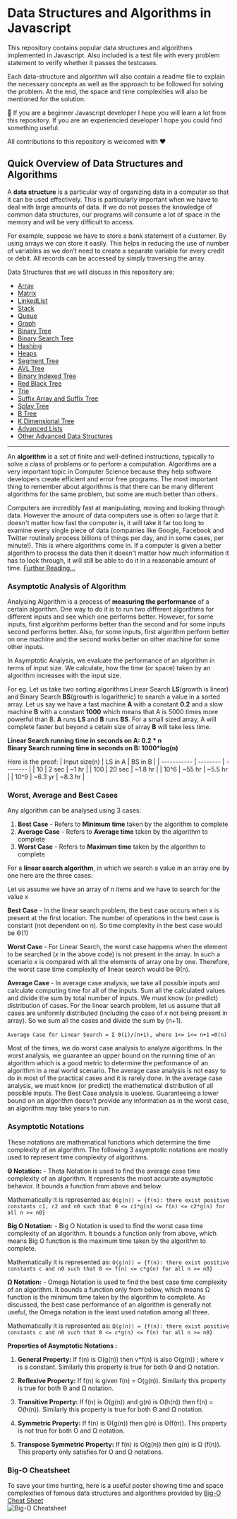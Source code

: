 # Data Structures and Algorithms in Javascript
This repository contains popular data structures and algorithms implemented in Javascript. Also included is a test file with every problem statement to verify whether it passes the testcases.  
  
Each data-structure and algorithm will also contain a readme file to explain the necessary concepts as well as the approach to be followed for solving the problem. At the end, the space and time complexities will also be mentioned for the solution.  
  
🎉 If you are a beginner Javascript developer I hope you will learn a lot from this repository. If you are an experiencied developer I hope you could find something useful.  
  
All contributions to this repository is welcomed with ❤️  
  
## Quick Overview of Data Structures and Algorithms

A **data structure** is a particular way of organizing data in a computer so that it can be used effectively. This is particularly important when we have to deal with large amounts of data. If we do not posses the knowledge of common data structures, our programs will consume a lot of space in the memory and will be very difficult to access. 

For example, suppose we have to store a bank statement of a customer. By using arrays we can store it easily. This helps in reducing the use of number of variables as we don’t need to create a separate variable for every credit or debit. All records can be accessed by simply traversing the array.

Data Structures that we will discuss in this repository are: 

- [Array](https://github.com/rahulSlash/data-structures-algorithms-javascript)  
- [Matrix](https://github.com/rahulSlash/data-structures-algorithms-javascript)  
- [LinkedList](https://github.com/rahulSlash/data-structures-algorithms-javascript)  
- [Stack](https://github.com/rahulSlash/data-structures-algorithms-javascript)  
- [Queue](https://github.com/rahulSlash/data-structures-algorithms-javascript)  
- [Graph](https://github.com/rahulSlash/data-structures-algorithms-javascript)  
- [Binary Tree](https://github.com/rahulSlash/data-structures-algorithms-javascript)  
- [Binary Search Tree](https://github.com/rahulSlash/data-structures-algorithms-javascript)  
- [Hashing](https://github.com/rahulSlash/data-structures-algorithms-javascript)  
- [Heaps](https://github.com/rahulSlash/data-structures-algorithms-javascript)  
- [Segment Tree](https://github.com/rahulSlash/data-structures-algorithms-javascript)  
- [AVL Tree](https://github.com/rahulSlash/data-structures-algorithms-javascript)  
- [Binary Indexed Tree](https://github.com/rahulSlash/data-structures-algorithms-javascript)  
- [Red Black Tree](https://github.com/rahulSlash/data-structures-algorithms-javascript)  
- [Trie](https://github.com/rahulSlash/data-structures-algorithms-javascript)  
- [Suffix Array and Suffix Tree](https://github.com/rahulSlash/data-structures-algorithms-javascript)  
- [Splay Tree](https://github.com/rahulSlash/data-structures-algorithms-javascript)  
- [B Tree](https://github.com/rahulSlash/data-structures-algorithms-javascript)  
- [K Dimensional Tree](https://github.com/rahulSlash/data-structures-algorithms-javascript)  
- [Advanced Lists](https://github.com/rahulSlash/data-structures-algorithms-javascript)  
- [Other Advanced Data Structures](https://github.com/rahulSlash/data-structures-algorithms-javascript)  
---
An **algorithm** is a set of finite and well-defined instructions, typically to solve a class of problems or to perform a computation. Algorithms are a very important topic in Computer Science because they help software developers create efficient and error free programs. The most important thing to remember about algorithms is that there can be many different algorithms for the same problem, but some are much better than others.

Computers are incredibly fast at manipulating, moving and looking through data. However the amount of data computers use is often so large that it doesn't matter how fast the computer is, it will take it far too long to examine every single piece of data (companies like Google, Facebook and Twitter routinely process billions of things per day, and in some cases, per minute!). This is where algorithms come in. If a computer is given a better algorithm to process the data then it doesn't matter how much information it has to look through, it will still be able to do it in a reasonable amount of time. [Further Reading...](https://csfieldguide.org.nz/en/chapters/algorithms/)

### Asymptotic Analysis of Algorithm

Analysing Algorithm is a process of **measuring the performance** of a certain algorithm. One way to do it is to run two different algorithms for different inputs and see which one performs better. However, for some inputs, first algorithm performs better than the second and for some inputs second performs better. Also, for some inputs, first algorithm perform better on one machine and the second works better on other machine for some other inputs.

In Asymptotic Analysis, we evaluate the performance of an algorithm in terms of input size. We calculate, how the time (or space) taken by an algorithm increases with the input size.

For eg. Let us take two sorting algorithms Linear Search **LS**(growth is linear) and Binary Search **BS**(growth is logarithmic) to search a value in a sorted array. Let us say we have a fast machine **A** with a constant **0.2**  and a slow machine **B** with a constant **1000** which means that A is 5000 times more powerful than B. **A** runs **LS** and **B** runs **BS**. For a small sized array, A will complete faster but beyond a cetain size of array **B** will take less time.

**Linear Search running time in seconds on A: 0.2 * n  
Binary Search running time in seconds on B: 1000*log(n)**

Here is the proof:
| Input size(n)      | LS in A  | BS in B  | 
| -----------        | -------- | -------- |
| 10                 | 2 sec    | ~1 hr    |
| 100                | 20 sec   | ~1.8 hr  |
| 10^6               | ~55 hr   | ~5.5 hr  |
| 10^9               | ~6.3 yr  | ~8.3 hr  |

### Worst, Average and Best Cases

Any algorithm can be analysed using 3 cases:
1. **Best Case** - Refers to **Minimum time** taken by the algorithm to complete
2. **Average Case** - Refers to **Average time** taken by the algorithm to complete
3. **Worst Case** - Refers to **Maximum time** taken by the algorithm to complete

For a **linear search algorithm**, in which we search a value in an array one by one here are the three cases:

Let us assume we have an array of *n* items and we have to search for the value *x*

**Best Case** - In the linear search problem, the best case occurs when x is present at the first location. The number of operations in the best case is constant (not dependent on n). So time complexity in the best case would be Θ(1) 

**Worst Case** - For Linear Search, the worst case happens when the element to be searched (*x* in the above code) is not present in the array. In such a scenario *x* is compared with all the elements of array one by one. Therefore, the worst case time complexity of linear search would be Θ(n).

**Average Case** - In average case analysis, we take all possible inputs and calculate computing time for all of the inputs. Sum all the calculated values and divide the sum by total number of inputs. We must know (or predict) distribution of cases. For the linear search problem, let us assume that all cases are uniformly distributed (including the case of *x* not being present in array). So we sum all the cases and divide the sum by (n+1).

`Average Case for Linear Search = Σ Θ(i)/(n+1), where 1<= i<= n+1`
`=Θ(n)`

Most of the times, we do worst case analysis to analyze algorithms. In the worst analysis, we guarantee an upper bound on the running time of an algorithm which is a good metric to determine the performance of an algorithm in a real world scenario. 
The average case analysis is not easy to do in most of the practical cases and it is rarely done. In the average case analysis, we must know (or predict) the mathematical distribution of all possible inputs. 
The Best Case analysis is useless. Guaranteeing a lower bound on an algorithm doesn’t provide any information as in the worst case, an algorithm may take years to run.

### Asymptotic Notations

These notations are mathematical functions which determine the time complexity of an algorithm. The following 3 asymptotic notations are mostly used to represent time complexity of algorithms.

**Θ Notation:** - Theta Notation is used to find the average case time complexity of an algorithm. It represents the most accurate asymptotic behavior. It bounds a function from above and below.

 Mathematically it is represented as:
 `Θ(g(n)) = {f(n): there exist positive constants c1, c2 and n0 such that 0 <= c1*g(n) <= f(n) <= c2*g(n) for all n >= n0}`

**Big O Notation:** - Big O Notation is used to find the worst case time complexity of an algorithm. It bounds a function only from above, which means Big O function is the maximum time taken by the algorithm to complete.

Mathematically it is represented as:
 `O(g(n)) = {f(n): there exist positive constants c and n0 such that 0 <= f(n) <= c*g(n) for all n >= n0}`

**Ω Notation:** - Omega Notation is used to find the best case time complexity of an algorithm. It bounds a function only from below, which means Ω function is the minimum time taken by the algorithm to complete. As discussed, the best case performance of an algorithm is generally not useful, the Omega notation is the least used notation among all three.

Mathematically it is represented as:
 `Ω(g(n)) = {f(n): there exist positive constants c and n0 such that 0 <= c*g(n) <= f(n) for all n >= n0}`

**Properties of Asymptotic Notations :**

 1. **General Property:** 
 If f(n) is O(g(n)) then v*f(n) is also O(g(n)) ; where v is a constant.
 Similarly this property is true for both Θ and Ω notation.

 2. **Reflexive Property:** 
 If f(n) is given f(n) = O(g(n)).
 Similarly this property is true for both Θ and Ω notation.

 3. **Transitive Property:** 
 If f(n) is O(g(n)) and g(n) is O(h(n)) then f(n) = O(h(n)).
 Similarly this property is true for both Θ and Ω notation.

 4. **Symmetric Property:** 
 If f(n) is Θ(g(n)) then g(n) is Θ(f(n)).
 This property is not true for both O and Ω notation.

 5. **Transpose Symmetric Property:** 
 If f(n) is O(g(n)) then g(n) is Ω (f(n)).
 This property only satisfies for O and Ω notations.
 
 ### Big-O Cheatsheet
 To save your time hunting, here is a useful poster showing time and space complexities of famous data structures and algorithms provided by [Big-O Cheat Sheet](https://www.bigocheatsheet.com/)  
 ![Big-O Cheatsheet](https://github.com/rahulSlash/data-structures-algorithms-javascript/blob/master/big-o-cheat-sheet-poster.png "Big-O Cheatsheet")
